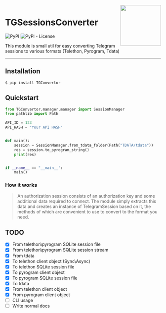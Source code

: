 <img src="https://cdn4.iconfinder.com/data/icons/social-media-and-logos-12/32/Logo_telegram_Airplane_Air_plane_paper_airplane-33-256.png" align="right" width="131" />

# TGSessionsConverter

![PyPI](https://img.shields.io/pypi/v/TGSessionsConverter)
![PyPI - License](https://img.shields.io/pypi/l/TGSessionsConverter)

This module is small util for easy converting Telegram sessions to various formats (Telethon, Pyrogram, Tdata)
<hr/>

## Installation

```
$ pip install TGConvertor
```

## Quickstart

```python
from TGConvertor.manager.manager import SessionManager
from pathlib import Path

API_ID = 123
API_HASH = "Your API HASH"


def main():
    session = SessionManager.from_tdata_folder(Path("TDATA/tdata"))
    res = session.to_pyrogram_string()
    print(res)


if __name__ == "__main__":
    main()
```

### How it works

> An authorization session consists of an authorization key and some additional data required to connect. The module
> simply extracts this data and creates an instance of TelegramSession based on it, the methods of which are convenient to
> use to convert to the format you need.

## TODO

- [x] From telethon\pyrogram SQLite session file
- [x] From telethon\pyrogram SQLite session stream
- [x] From tdata
- [x] To telethon client object (Sync\Async)
- [x] To telethon SQLite session file
- [x] To pyrogram client object
- [x] To pyrogram SQLite session file
- [x] To tdata
- [x] From telethon client object
- [x] From pyrogram client object
- [ ] CLI usage
- [ ] Write normal docs